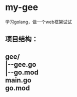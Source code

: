 # my-gee

学习golang，做一个web框架试试   

项目结构：   
---
gee/   
   |--gee.go   
   |--go.mod   
main.go   
go.mod   
---